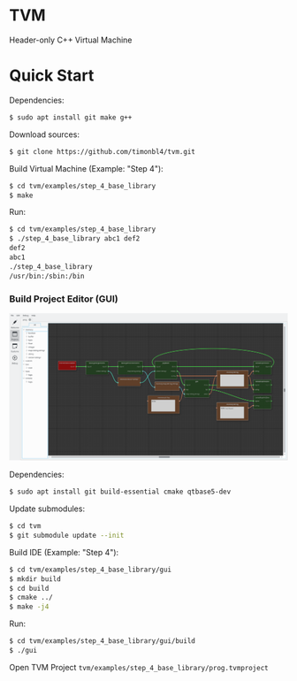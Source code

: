 # TVM #

Header-only C++ Virtual Machine

# Quick Start #

Dependencies:
```sh
$ sudo apt install git make g++
```

Download sources:
```sh
$ git clone https://github.com/timonbl4/tvm.git
```

Build Virtual Machine (Example: "Step 4"):
```sh
$ cd tvm/examples/step_4_base_library
$ make
```

Run:
```sh
$ cd tvm/examples/step_4_base_library
$ ./step_4_base_library abc1 def2
def2
abc1
./step_4_base_library
/usr/bin:/sbin:/bin
```

### Build Project Editor (GUI) ###

![IDE](ide.png)

Dependencies:
```sh
$ sudo apt install git build-essential cmake qtbase5-dev
```

Update submodules:
```sh
$ cd tvm
$ git submodule update --init
```

Build IDE (Example: "Step 4"):
```sh
$ cd tvm/examples/step_4_base_library/gui
$ mkdir build
$ cd build
$ cmake ../
$ make -j4
```

Run:
```sh
$ cd tvm/examples/step_4_base_library/gui/build
$ ./gui
```

Open TVM Project `tvm/examples/step_4_base_library/prog.tvmproject`
